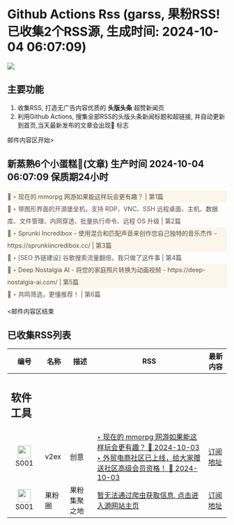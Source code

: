 # Github Actions Rss (garss, 果粉RSS! 已收集2个RSS源, 生成时间: 2024-10-04 06:07:09)

![](https://cdn.jsdelivr.net/gh/xinkeji/garss/_media/ga-rss.png)



## 主要功能
1. 收集RSS, 打造无广告内容优质的 **头版头条** 超赞新闻页
2. 利用Github Actions, 搜集全部RSS的头版头条新闻标题和超链接, 并自动更新到首页,当天最新发布的文章会出现🌈 标志

邮件内容区开始>
<h2>新蒸熟6个小蛋糕🍰(文章) 生产时间 2024-10-04 06:07:09 保质期24小时</h2>

<div style='line-height:3;background-color:#FAF6EA;' ><a href='https://www.v2ex.com/t/1077518#reply15' style="line-height:2;text-decoration:none;display:block;color:#584D49;">🌈 ‣ 现在的 mmorpg 网游如果能这样玩会更有趣？ | 第1篇</a></div><div style='line-height:3;' ><a href='https://www.v2ex.com/t/1077568#reply0' style="line-height:2;text-decoration:none;display:block;color:#584D49;">🌈 ‣ 带图形界面的开源堡垒机，支持 RDP、VNC、SSH 远程桌面、主机、数据库、文件管理、内网穿透、批量执行命令、远程 OS 升级 | 第2篇</a></div><div style='line-height:3;background-color:#FAF6EA;' ><a href='https://www.v2ex.com/t/1077564#reply0' style="line-height:2;text-decoration:none;display:block;color:#584D49;">🌈 ‣ Sprunki Incredibox - 使用混合和匹配声音来创作您自己独特的音乐杰作 - https://sprunkiincredibox.cc/ | 第3篇</a></div><div style='line-height:3;' ><a href='https://www.v2ex.com/t/1077504#reply8' style="line-height:2;text-decoration:none;display:block;color:#584D49;">🌈 ‣ [SEO 外链建设] 谷歌搜索流量翻倍，我只做了这件事 | 第4篇</a></div><div style='line-height:3;background-color:#FAF6EA;' ><a href='https://www.v2ex.com/t/1077502#reply2' style="line-height:2;text-decoration:none;display:block;color:#584D49;">🌈 ‣ Deep Nostalgia AI - 将您的家庭照片转换为动画视频 - https://deep-nostalgia-ai.com/ | 第5篇</a></div><div style='line-height:3;' ><a href='https://www.v2ex.com/t/1077491#reply1' style="line-height:2;text-decoration:none;display:block;color:#584D49;">🌈 ‣ 共鸣筛选，更懂推荐！ | 第6篇</a></div>

<邮件内容区结束

## 已收集RSS列表

| 编号 | 名称 | 描述 | RSS | 最新内容 |
| --- | --- | --- | --- | --- |
| <h2 id="软件工具">软件工具</h2> |  |   |  |  |
| <div id="S001" style="text-align: center;"><img src="https://cdn.jsdelivr.net/gh/zhaoolee/garss/_media/favicon/S001.png" width="30px" style="width:30px;height: auto;"/><br><span>S001</span></div> | v2ex | 创意 | [‣ 现在的 mmorpg 网游如果能这样玩会更有趣？ 🌈 2024-10-03](https://www.v2ex.com/t/1077518#reply15)<br/>[‣ 外贸电商社区已上线，给大家赠送社区高级会员资格！ 🌈 2024-10-03](https://www.v2ex.com/t/1075491#reply115) | [订阅地址](https://www.v2ex.com/feed/tab/creative.xml) |
| <div id="S001" style="text-align: center;"><img src="https://cdn.jsdelivr.net/gh/zhaoolee/garss/_media/favicon/S001.png" width="30px" style="width:30px;height: auto;"/><br><span>S001</span></div> | 果粉圈 | 果粉集聚之地 | [暂无法通过爬虫获取信息, 点击进入源网站主页](https://g0f.cn) | [订阅地址](https://g0f.cn/rss.xml) |



